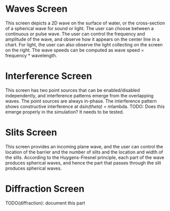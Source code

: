 # Waves Screen

This screen depicts a 2D wave on the surface of water, or the cross-section of a spherical wave for sound or light. The
user can choose between a continuous or pulse wave.  The user can control the frequency and amplitude of the wave,
and observe how it appears on the center line in a chart.  For light, the user can also observe the light collecting
on the screen on the right.  The wave speeds can be computed as wave speed = frequency * wavelength.

# Interference Screen

This screen has two point sources that can be enabled/disabled independently, and interference patterns emerge from the
overlapping waves.  The point sources are always in-phase.  The interference pattern shows constructive interference
at d*sin(theta) = m*lambda.  TODO: Does this emerge properly in the simulation? It needs to be tested.

# Slits Screen

This screen provides an incoming plane wave, and the user can control the location of the barrier and the number of
slits and the location and width of the slits.  According to the Huygens-Fresnel principle, each part of the wave
produces spherical waves, and hence the part that passes through the slit produces spherical waves.

# Diffraction Screen

TODO(diffraction): document this part